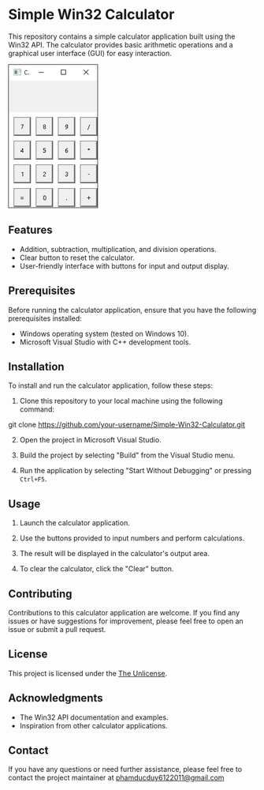 # Simple Win32 Calculator

This repository contains a simple calculator application built using the Win32 API. The calculator provides basic arithmetic operations and a graphical user interface (GUI) for easy interaction.

![alt text](screenshot.png)

## Features

- Addition, subtraction, multiplication, and division operations.
- Clear button to reset the calculator.
- User-friendly interface with buttons for input and output display.

## Prerequisites

Before running the calculator application, ensure that you have the following prerequisites installed:

- Windows operating system (tested on Windows 10).
- Microsoft Visual Studio with C++ development tools.

## Installation

To install and run the calculator application, follow these steps:

1. Clone this repository to your local machine using the following command:

git clone https://github.com/your-username/Simple-Win32-Calculator.git

2. Open the project in Microsoft Visual Studio.

3. Build the project by selecting "Build" from the Visual Studio menu.

4. Run the application by selecting "Start Without Debugging" or pressing `Ctrl+F5`.

## Usage

1. Launch the calculator application.

2. Use the buttons provided to input numbers and perform calculations.

3. The result will be displayed in the calculator's output area.

4. To clear the calculator, click the "Clear" button.

## Contributing

Contributions to this calculator application are welcome. If you find any issues or have suggestions for improvement, please feel free to open an issue or submit a pull request.

## License

This project is licensed under the [The Unlicense](LICENSE).

## Acknowledgments

- The Win32 API documentation and examples.
- Inspiration from other calculator applications.

## Contact

If you have any questions or need further assistance, please feel free to contact the project maintainer at phamducduy6122011@gmail.com
